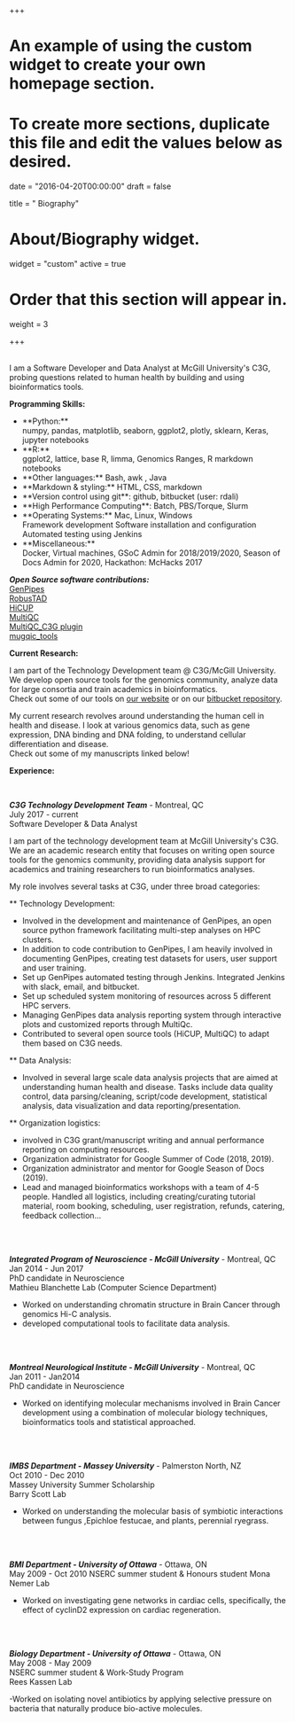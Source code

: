 +++
# An example of using the custom widget to create your own homepage section.
# To create more sections, duplicate this file and edit the values below as desired.

date = "2016-04-20T00:00:00"
draft = false

title = " Biography"

# About/Biography widget.
widget = "custom"
active = true


# Order that this section will appear in.
weight = 3


+++
 <br/>
 <br/>
  
 I am a Software Developer and Data Analyst at McGill University's C3G, probing questions related to human health by building and using bioinformatics tools.
  
**Programming Skills:**
<ul>
<li>**Python:**  </li>
numpy, pandas, matplotlib, seaborn, ggplot2, plotly, sklearn, Keras, jupyter notebooks  
<li>**R:**  </li>
ggplot2, lattice, base R, limma, Genomics Ranges, R markdown notebooks  
<li>**Other languages:** Bash, awk , Java     </li>
<li>**Markdown & styling:** HTML, CSS, markdown  </li>
<li>**Version control using git**: github, bitbucket (user: rdali)  </li>
<li>**High Performance Computing**: Batch, PBS/Torque, Slurm  </li>
<li>**Operating Systems:** Mac, Linux, Windows  </li>
Framework development 
Software installation and configuration
Automated testing using Jenkins
<li>**Miscellaneous:**  </li>
Docker, Virtual machines, GSoC Admin for 2018/2019/2020, Season of Docs Admin for 2020, Hackathon: McHacks 2017  
 <br/>
</ul>
</span>   

 
*__Open Source software contributions:__*   
[GenPipes](https://bitbucket.org/mugqic/genpipes/src/master/)    
[RobusTAD](https://github.com/rdali/RobusTAD)    
[HiCUP](https://www.bioinformatics.babraham.ac.uk/projects/hicup/)  
[MultiQC](https://github.com/ewels/MultiQC)    
[MultiQC_C3G plugin](https://bitbucket.org/mugqic/multiqc_c3g/src/master/)    
[mugqic_tools](https://bitbucket.org/mugqic/mugqic_tools/src)    


**Current Research:** 

I am part of the Technology Development team @ C3G/McGill University.   
We develop open source tools for the genomics community, analyze data for large consortia and train academics in bioinformatics.  
Check out some of our tools on [our website](http://www.computationalgenomics.ca/) or on our [bitbucket repository](https://bitbucket.org/account/user/mugqic/projects/PROJ).  


My current research revolves around understanding the human cell in health and disease. I look at various genomics data, such as gene expression, DNA binding and DNA folding, to understand cellular differentiation and disease.  
Check out some of my manuscripts linked below!


**Experience:**  

<br/>

 *__C3G Technology Development Team__* - Montreal, QC   
July 2017 - current    
Software Developer & Data Analyst 

I am part of the technology development team at McGill University's C3G. We are an academic research entity that focuses on writing open source tools for the genomics community, providing data analysis support for academics and training researchers to run bioinformatics analyses.

My role involves several tasks at C3G, under three broad categories:

** Technology Development:

- Involved in the development and maintenance of GenPipes, an open source python framework facilitating multi-step analyses on HPC clusters.
- In addition to code contribution to GenPipes, I am heavily involved in documenting GenPipes, creating test datasets for users, user support and user training.
- Set up GenPipes automated testing through Jenkins. Integrated Jenkins with slack, email, and bitbucket.
- Set up scheduled system monitoring of resources across 5 different HPC servers.
- Managing GenPipes data analysis reporting system through interactive plots and customized reports through MultiQc.
- Contributed to several open source tools (HiCUP, MultiQC) to adapt them based on C3G needs.


** Data Analysis:

- Involved in several large scale data analysis projects that are aimed at understanding human health and disease. Tasks include data quality control, data parsing/cleaning, script/code development, statistical analysis, data visualization and data reporting/presentation.

** Organization logistics:

- involved in C3G grant/manuscript writing and annual performance reporting on computing resources.
- Organization administrator for Google Summer of Code (2018, 2019).
- Organization administrator and mentor for Google Season of Docs (2019).
- Lead and managed bioinformatics workshops with a team of 4-5 people. Handled all logistics, including creating/curating tutorial material, room booking, scheduling, user registration, refunds, catering, feedback collection...

<br/>
<br/>

*__Integrated Program of Neuroscience - McGill University__* - Montreal, QC    
Jan 2014 - Jun 2017   
PhD candidate in Neuroscience  
Mathieu Blanchette Lab  (Computer Science Department)

- Worked on understanding chromatin structure in Brain Cancer through genomics Hi-C analysis. 
- developed computational tools to facilitate data analysis.

<br/>
<br/>

*__Montreal Neurological Institute - McGill University__*  - Montreal, QC   
Jan 2011 - Jan2014    
PhD candidate in Neuroscience  

- Worked on identifying molecular mechanisms involved in Brain Cancer development using a combination of molecular biology techniques, bioinformatics tools and statistical approached.

<br/>
<br/>

*__IMBS Department - Massey University__*  - Palmerston North, NZ    
Oct 2010 - Dec 2010      
Massey University Summer Scholarship  
Barry Scott Lab    

- Worked on understanding the molecular basis of symbiotic interactions between fungus ,Epichloe festucae, and plants, perennial ryegrass. 

<br/>
<br/>

*__BMI Department - University of Ottawa__* - Ottawa, ON  
May 2009 - Oct 2010
NSERC summer student & Honours student
Mona Nemer Lab  

- Worked on investigating gene networks in cardiac cells, specifically, the effect of cyclinD2 expression on cardiac regeneration.  

<br/>
<br/>

*__Biology Department - University of Ottawa__* - Ottawa, ON  
May 2008 - May 2009   
 NSERC summer student & Work-Study Program  
 Rees Kassen Lab  

 -Worked on isolating novel antibiotics by applying selective pressure on bacteria that naturally produce bio-active molecules.
 
 <br/>
 <br/>
 
 




